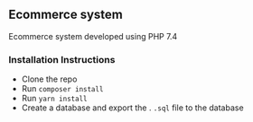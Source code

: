 ## Ecommerce system

Ecommerce system developed using PHP 7.4

### Installation Instructions

- Clone the repo
- Run `composer install`
- Run `yarn install`
- Create a database and export the . `.sql` file to the database